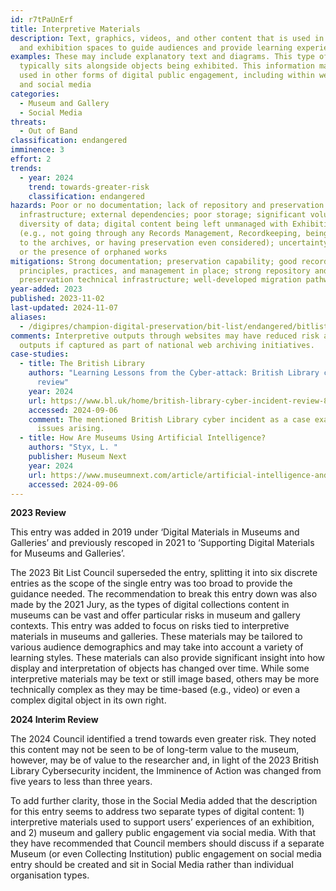 ```yaml
---
id: r7tPaUnErf
title: Interpretive Materials
description: Text, graphics, videos, and other content that is used in gallery
  and exhibition spaces to guide audiences and provide learning experiences.
examples: These may include explanatory text and diagrams. This type of content
  typically sits alongside objects being exhibited. This information may also be
  used in other forms of digital public engagement, including within websites
  and social media
categories:
  - Museum and Gallery
  - Social Media
threats:
  - Out of Band
classification: endangered
imminence: 3
effort: 2
trends:
  - year: 2024
    trend: towards-greater-risk
    classification: endangered
hazards: Poor or no documentation; lack of repository and preservation
  infrastructure; external dependencies; poor storage; significant volumes or
  diversity of data; digital content being left unmanaged with Exhibitions teams
  (e.g., not going through any Records Management, Recordkeeping, being passed
  to the archives, or having preservation even considered); uncertainty over IPR
  or the presence of orphaned works
mitigations: Strong documentation; preservation capability; good recordkeeping
  principles, practices, and management in place; strong repository and
  preservation technical infrastructure; well-developed migration pathways
year-added: 2023
published: 2023-11-02
last-updated: 2024-11-07
aliases:
  - /digipres/champion-digital-preservation/bit-list/endangered/bitlist-interpretive-materials
comments: Interpretive outputs through websites may have reduced risk as web
  outputs if captured as part of national web archiving initiatives.
case-studies:
  - title: The British Library
    authors: "Learning Lessons from the Cyber-attack: British Library cyber incident
      review"
    year: 2024
    url: https://www.bl.uk/home/british-library-cyber-incident-review-8-march-2024.pdf/
    accessed: 2024-09-06
    comment: The mentioned British Library cyber incident as a case example of
      issues arising.
  - title: How Are Museums Using Artificial Intelligence?
    authors: "Styx, L. "
    publisher: Museum Next
    year: 2024
    url: https://www.museumnext.com/article/artificial-intelligence-and-the-future-of-museums/
    accessed: 2024-09-06
---
```

**2023 Review**

This entry was added in 2019 under ‘Digital Materials in Museums and Galleries’ and previously rescoped in 2021 to ‘Supporting Digital Materials for Museums and Galleries’.

The 2023 Bit List Council superseded the entry, splitting it into six discrete entries as the scope of the single entry was too broad to provide the guidance needed. The recommendation to break this entry down was also made by the 2021 Jury, as the types of digital collections content in museums can be vast and offer particular risks in museum and gallery contexts. This entry was added to focus on risks tied to interpretive materials in museums and galleries. These materials may be tailored to various audience demographics and may take into account a variety of learning styles. These materials can also provide significant insight into how display and interpretation of objects has changed over time. While some interpretive materials may be text or still image based, others may be more technically complex as they may be time-based (e.g., video) or even a complex digital object in its own right.

**2024 Interim Review**

The 2024 Council identified a trend towards even greater risk. They noted this content may not be seen to be of long-term value to the museum, however, may be of value to the researcher and, in light of the 2023 British Library Cybersecurity incident, the Imminence of Action was changed from five years to less than three years.

To add further clarity, those in the Social Media added that the description for this entry seems to address two separate types of digital content: 1) interpretive materials used to support users’ experiences of an exhibition, and 2) museum and gallery public engagement via social media. With that they have recommended that Council members should discuss if a separate Museum (or even Collecting Institution) public engagement on social media entry should be created and sit in Social Media rather than individual organisation types.
